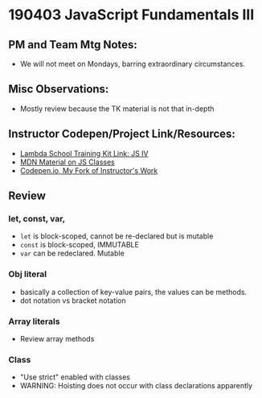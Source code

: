 # 190403 JavaScript Fundamentals III

## PM and Team Mtg Notes:
- We will not meet on Mondays, barring extraordinary circumstances. 


## Misc Observations:
- Mostly review because the TK material is not that in-depth

## Instructor Codepen/Project Link/Resources:
- [Lambda School Training Kit Link: JS IV](https://learn.lambdaschool.com/fsw/module/recys588eovvukamc)
- [MDN Material on JS Classes](https://developer.mozilla.org/en-US/docs/Web/JavaScript/Reference/Classes)
- [Codepen.io, My Fork of Instructor's Work](https://codepen.io/campope/pen/oObWgp?editors=0012)

## Review
### let, const, var, 
- `let` is block-scoped, cannot be re-declared but is mutable 
- `const` is block-scoped, IMMUTABLE 
- `var` can be redeclared. Mutable

### Obj literal
- basically a collection of key-value pairs, the values can be methods.
- dot notation vs bracket notation

### Array literals
- Review array methods

### Class
- "Use strict" enabled with classes
- WARNING: Hoisting does not occur with class declarations apparently